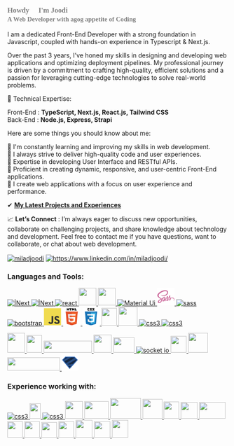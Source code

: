 

<h3 style="color: gray; font-family: calibri;">
Howdy 👋 I'm Joodi 🤝 <br>
<span style="color: gray; font-family: calibri; font-size: 0.9em;">
A Web Developer with agog appetite of Coding</span>

</h3>


<p>

I am a dedicated Front-End Developer with a strong foundation in Javascript, coupled with hands-on experience in Typescript & Next.js. 

Over the past 3 years, I’ve honed my skills in designing and developing web applications and optimizing deployment pipelines.
My professional journey is driven by a commitment to crafting high-quality, efficient solutions and a passion for leveraging cutting-edge technologies to solve real-world problems.

🔹 Technical Expertise:

Front-End : **TypeScript, Next.js, React.js, Tailwind CSS**\
Back-End : **Node.js, Express, Strapi**

</p>

<p> 
Here are some things you should know about me:

🔸  I'm constantly learning and improving my skills in web development. <br>
🔸 I always strive to deliver high-quality code and user experiences. <br>
🔸 Expertise in developing User Interface and RESTful APIs. <br>
🔸 Proficient in creating dynamic, responsive, and user-centric Front-End applications. <br>
🔸 I create web applications with a focus on user experience and performance. <br>
</p>

 ✔ [**My Latest Projects and Experiences**](https://joodi.me/projects)



📈 **Let’s Connect** : I’m always eager to discuss new opportunities, collaborate on challenging projects, and share knowledge about technology and development. 
Feel free to contact me if you have questions, want to collaborate, or chat about web development.

<p align="left">
  <a href="mailto:miladjoodi1@gmail.com" target="blank"
    ><img
      align="center"
      src="https://upload.wikimedia.org/wikipedia/commons/thumb/7/7e/Gmail_icon_%282020%29.svg/1280px-Gmail_icon_%282020%29.svg.png"
      alt="miladjoodi"
      height="27"
      width="34"
  /></a>
  <a href="https://twitter.com/milad_joodi" target="blank"
    ></a>
  <a
    href="https://www.linkedin.com/in/miladjoodi/"
    target="blank"
    ><img
      align="center"
      src="https://raw.githubusercontent.com/rahuldkjain/github-profile-readme-generator/master/src/images/icons/Social/linked-in-alt.svg"
      alt="https://www.linkedin.com/in/miladjoodi/"
      height="30"
      width="40"
  /></a>    

</p>





<h3 align="left">Languages and Tools:</h3>
<p align="left">

<a href="https://www.typescriptlang.org/">
    <img
      src="https://cdn.iconscout.com/icon/free/png-256/free-typescript-3521774-2945272.png?f=webp"
      alt="أNext"
      width="40"
      height="40"
    />
  </a>
  
<a href="https://nextjs.org/" target="_blank" rel="noreferrer">
    <img
      src="https://s30.picofile.com/file/8473042000/nextjs.png"
      alt="أNext"
      width="80"
      height="27"
    />
  </a>

  <a href="https://reactjs.org/" target="_blank" rel="noreferrer">
    <img
      src="https://camo.githubusercontent.com/d764e0d1b0bb6fc6e65157b3c98b9e203a13a17390309fad633406c3324dbfb2/68747470733a2f2f72656163746e61746976652e6465762f696d672f6865616465725f6c6f676f2e737667"
      alt="react"
      width="40"
      height="40"
    />
  </a>

  <a href="https://redux.js.org/" target="_blank" rel="noreferrer">
    <img
      src="https://whatthelogo.com/storage/logos/redux-270508.png"
      width="40"
      height="40"
    />
    </a>
    
  <a href="https://tailwindcss.com/" target="_blank" rel="noreferrer">
    <img
      src="https://www.vectorlogo.zone/logos/tailwindcss/tailwindcss-icon.svg"
      width="40"
      height="40"
    />
  </a>

  <a href="https://mui.com/" target="_blank" rel="noreferrer">
  <img
    src="https://mui.com/static/logo.png"
    alt="Material Ui"
    width="40"
    height="40"
  />
</a>


  <a href="https://sass-lang.com" target="_blank" rel="noreferrer">
    <img
      src="https://raw.githubusercontent.com/devicons/devicon/master/icons/sass/sass-original.svg"
      alt="sass"
      width="40"
      height="40"
    />
  </a>


  <a href="https://lesscss.org" target="_blank" rel="noreferrer">
    <img
      src="https://lesscss.org/public/img/less_logo.png"
      alt="sass"
      width="60"
      height="35"
    />
  </a>

  
  <a href="https://getbootstrap.com" target="_blank" rel="noreferrer">
    <img
      src="https://uxwing.com/wp-content/themes/uxwing/download/brands-and-social-media/bootstrap-5-logo-icon.png"
      alt="bootstrap"
      width="42"
      height="34"
    />
  </a>
</a>

<a href="https://www.javascript.com/">
<img
  src="https://raw.githubusercontent.com/devicons/devicon/master/icons/javascript/javascript-original.svg"
  alt="javascript"
  width="40"
  height="40"
/>
</a>


<a href="https://www.w3.org/html/" target="_blank" rel="noreferrer">
  <img
    src="https://raw.githubusercontent.com/devicons/devicon/master/icons/html5/html5-original-wordmark.svg"
    alt="html5"
    width="40"
    height="40"
  />
</a>

  <a href="https://css3.com/">
    <img
      src="https://raw.githubusercontent.com/devicons/devicon/master/icons/css3/css3-original-wordmark.svg"
      width="40"
      height="40"
    />
    </a>

  <a href="https://brand.jquery.org">
    <img
      src="https://cdn.icon-icons.com/icons2/2699/PNG/512/jquery_logo_icon_167804.png"
      width="35"
      height="40"
    />
    </a>
    

  <a href="https://wordpress.org/">
    <img
      src="https://upload.wikimedia.org/wikipedia/commons/thumb/9/98/WordPress_blue_logo.svg/1024px-WordPress_blue_logo.svg.png"
      width="43"
      height="43"
    />
    </a>

  <a href="https://www.figma.com/c">
    <img
      src="https://upload.wikimedia.org/wikipedia/commons/thumb/3/33/Figma-logo.svg/400px-Figma-logo.svg.png"
      alt="css3"
      width="27"
      height="40"
    />
    </a>

 <a href="https://www.adobe.com/products/photoshop.html">
    <img
      src="https://s31.picofile.com/file/8472247526/ps.png"
      alt="css3"
      width="38"
      height="38"
    />
    </a>

  


</p>

<p>

<a href="https://nodejs.org/">
    <img
      src="https://static-00.iconduck.com/assets.00/node-js-icon-454x512-nztofx17.png"
      width="40"
      height="45"
    />
  </a>

  <a href="https://www.prisma.io/">
    <img
      src="https://s31.picofile.com/file/8472136242/prisma.jpg"
      width="35"
      height="40"
    />
    </a>
    
<a href="https://expressjs.com/">
    <img
      src="https://seekvectors.com/files/download/234b110fb32958f68f318e13c7a0610e.png"
      width="110"
      height="27"
    />
  </a>
  
  <a href="https://strapi.io/">
    <img
      src="https://s30.picofile.com/file/8473142968/strapi.png"
      width="41"
      height="41"
    />
  </a>
  
  <a href="https://www.docker.com/">
    <img
      src="https://s32.picofile.com/file/8477977150/docker.png"
      width="48"
      height="35"
    />
  </a>

  <a href="https://socket.io/">
    <img
      src="https://socket.io/images/logo.svg"
      alt="socket io"
      width="40"
      height="40"
    />
  </a>
  
<a href="https://www.postgresql.org/">
    <img
      src="https://upload.wikimedia.org/wikipedia/commons/thumb/2/29/Postgresql_elephant.svg/800px-Postgresql_elephant.svg.png"
      width="36"
      height="38"
    />
    </a>
    
<a href="https://www.mongodb.com/">
    <img
      src="https://cdn.icon-icons.com/icons2/2415/PNG/512/mongodb_original_logo_icon_146424.png"
      width="45"
      height="45"
    />
    </a>

  <a href="https://mongoosejs.com/docs/">
    <img
      src="https://s30.picofile.com/file/8472106468/mongoose.jpg"
      width="120"
      height="30"
    />
    </a>
    <a href="https://www.npmjs.com/package/zod">
    <img
      src="https://raw.githubusercontent.com/colinhacks/zod/HEAD/logo.svg"
      width="38"
      height="38"
    />
  </a>
</p>



<h3 align="left">Experience working with:</h3>
<p align="left">

  <a href="https://react.i18next.com/">
    <img
      src="https://avatars.githubusercontent.com/u/8546082?s=280&v=4"
      alt="css3"
      width="45"
      height="35"
    />
    </a>

<a href="https://axios-http.com/">
    <img
      src="https://s31.picofile.com/file/8472349050/axi.png"
      width="25"
      height="35"
    />
    </a>
    <a href="https://regexr.com/">
    <img
      src="https://encrypted-tbn0.gstatic.com/images?q=tbn:ANd9GcQZ4W-JdelQh2UzVHYYHtZ2La9spZt9u2pV3H2F1hgk8-pb7eu3SMBWqYBvKkCwDXZnh4A&usqp=CAU"
      alt="css3"
      width="65"
      height="45"
    />
    </a>
    
   <a href="https://www.npmjs.com/package/react-query">
    <img
      src="https://miro.medium.com/v2/resize:fit:1400/1*elhu-42TzQEdsFjKDbQhhA.png"
      width="40"
      height="40"
    />
    </a>

    
  <a href="https://www.npmjs.com/package/zustand">
    <img
      src="https://s30.picofile.com/file/8472141600/zustand.jpg"
      width="55"
      height="40"
    />
    </a>

  <a href="https://styled-components.com/">
    <img
      src="https://s30.picofile.com/file/8471888342/styled.png"
      width="70"
      height="47"
    />
  </a>
  

  <a href="https://jwt.io/">
    <img
      src="https://media.licdn.com/dms/image/D4D12AQHW9aRSWIOMxQ/article-cover_image-shrink_600_2000/0/1657421703592?e=2147483647&v=beta&t=nKygyfSDFwgPdEoC-nEkogMS0527SBa8z8D_FqUr-us"
      width="45"
      height="45"
    />
  </a>
  
<a href="https://next-auth.js.org/">
    <img
      src="https://next-auth.js.org/img/logo/logo-sm.png"
      width="35"
      height="39"
    />
  </a>
    <a href="https://clerk.com/">
    <img
      src="https://pipedream.com/s.v0/app_dBhw8k/logo/orig"
      width="38"
      height="38"
    />
  </a>
   <a href="https://kinde.com/">
    <img
      src="https://s31.picofile.com/file/8474203634/kindde.jpg"
      width="60"
      height="38"
    />
  </a>
  <a href="https://ui.aceternity.com/">
    <img
      src="https://ui.aceternity.com/_next/image?url=%2Flogo.png&w=64&q=75"
      width="35"
      height="37"
    />
  </a>

   <a href="https://www.flowbite-react.com/">
    <img
      src="https://www.flowbite-react.com/favicon.svg"
      width="35"
      height="37"
    />
  </a>
  <a href="https://www.embla-carousel.com/">
    <img
      src="https://www.embla-carousel.com/static/embla-logo-light-theme-blur-db7093b8d7d20cb8c2429e3f6e05156a.svg"
      width="35"
      height="35"
    />
  </a>
     <a href="https://ui.shadcn.com/">
    <img
      src="https://encrypted-tbn0.gstatic.com/images?q=tbn:ANd9GcSdvQ8P74Q9qIdvz32mDGS6HbBAffF8QUICbBl-jON5Aq3Fqc3uKS9qYdc8NJmr3kSlCN8&usqp=CAU"
      width="35"
      height="37"
    />
  </a>


  <a href="https://headlessui.com/">
    <img
      src="https://s30.picofile.com/file/8473048876/headl.png"
      width="38"
      height="40"
    />
  </a>
  <a href="https://www.framer.com/motion/">
    <img
      src="https://seeklogo.com/images/F/framer-motion-logo-DA1E33CAA1-seeklogo.com.png"
      width="37"
      height="37"
    />
  </a>
  <a href="https://docusaurus.io/">
    <img
      src="https://docusaurus.io/img/docusaurus.svg"
      width="37"
      height="40"
    />
  </a>
  
  
  
</p>





